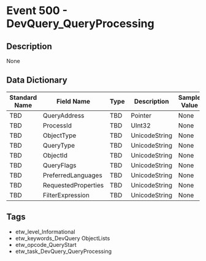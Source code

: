 # Event 500 - DevQuery_QueryProcessing

## Description
None

## Data Dictionary
|Standard Name|Field Name|Type|Description|Sample Value|
|---|---|---|---|---|
|TBD|QueryAddress|TBD|Pointer|None|None|
|TBD|ProcessId|TBD|UInt32|None|None|
|TBD|ObjectType|TBD|UnicodeString|None|None|
|TBD|QueryType|TBD|UnicodeString|None|None|
|TBD|ObjectId|TBD|UnicodeString|None|None|
|TBD|QueryFlags|TBD|UnicodeString|None|None|
|TBD|PreferredLanguages|TBD|UnicodeString|None|None|
|TBD|RequestedProperties|TBD|UnicodeString|None|None|
|TBD|FilterExpression|TBD|UnicodeString|None|None|

## Tags
* etw_level_Informational
* etw_keywords_DevQuery ObjectLists
* etw_opcode_QueryStart
* etw_task_DevQuery_QueryProcessing